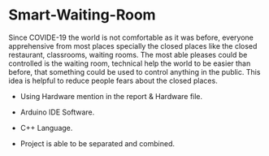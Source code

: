 # Smart-Waiting-Room

Since COVIDE-19 the world is not comfortable as it was before, everyone apprehensive from most places specially the closed places like the closed restaurant, classrooms, waiting rooms. The most able pleases could be controlled is the waiting room, technical help the world to be easier than before, that something could be used to control anything in the public. This idea is helpful to reduce people fears about the closed places.

- Using Hardware mention in the report & Hardware file.
- Arduino IDE Software.
- C++ Language.

- Project is able to be separated and combined.
